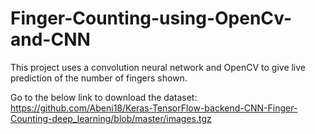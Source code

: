# Finger-Counting-using-OpenCv-and-CNN
This project uses a convolution neural network and OpenCV  to give live prediction of the number of fingers shown. 

Go to the below link to download the dataset:
https://github.com/Abeni18/Keras-TensorFlow-backend-CNN-Finger-Counting-deep_learning/blob/master/images.tgz
